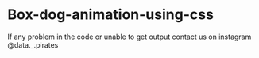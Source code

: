 # Box-dog-animation-using-css
If any problem in the code or unable to get output contact us on instagram @data._.pirates
